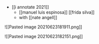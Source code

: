 - [[i annotate 2021]]
	- [[manuel luis espinosa]] [[frida silva]]
	- with [[nate angell]]
	
![[Pasted image 20210623181911.png]]

![[Pasted image 20210623182151.png]]
